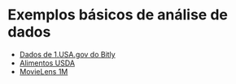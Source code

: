 # Exemplos básicos de análise de dados

* [Dados de 1.USA.gov do Bitly](https://github.com/vitorAugusto2/exemplos_analise_livro/tree/main/USA-bitly)
* [Alimentos USDA](https://github.com/vitorAugusto2/exemplos_analise_livro/tree/main/alimentos_USDA)
* [MovieLens 1M](https://github.com/vitorAugusto2/exemplos_analise_livro/tree/main/movielens)
